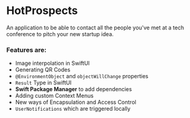 # HotProspects

An application to be able to contact all the people you've met at a tech conference to pitch your new startup idea.


### Features are:
* Image interpolation in SwiftUI
* Generating QR Codes
* ``@EnvironmentObject`` and ``objectWillChange`` properties
* ``Result`` Type in SwiftUI
* **Swift Package Manager** to add dependencies
* Adding custom Context Menus
* New ways of Encapsulation and Access Control
* ``UserNotifications`` which are triggered locally
